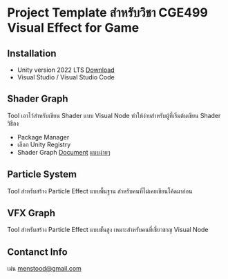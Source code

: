 # Project Template สำหรับวิชา CGE499 Visual Effect for Game

## Installation
- Unity version 2022 LTS [Download](https://unity.com/download)
- Visual Studio / Visual Studio Code
## Shader Graph
Tool เอาไว้สำหรับเขียน Shader แบบ Visual Node ทำให้ง่ายสำหรับผู้ที่เริ่มต้นเขียน Shader
วิธีลง
- Package Manager
- เลือก Unity Registry
- Shader Graph
[Document](https://docs.unity3d.com/Manual/shader-graph.html)
[แบบง่ายๆ](https://github.com/menstood/ShaderGraph)

## Particle System
Tool สำหรับสร้าง Particle Effect แบบพื้นฐาน สำหรับคนที่ไม่เคยเขียนโค้ดมาก่อน
## VFX Graph
Tool สำหรับสร้าง Particle Effect แบบขั้นสูง เหมาะสำหรับคนที่เชี่ยวชาญ Visual Node

## Contanct Info
เม่น
menstood@gmail.com

